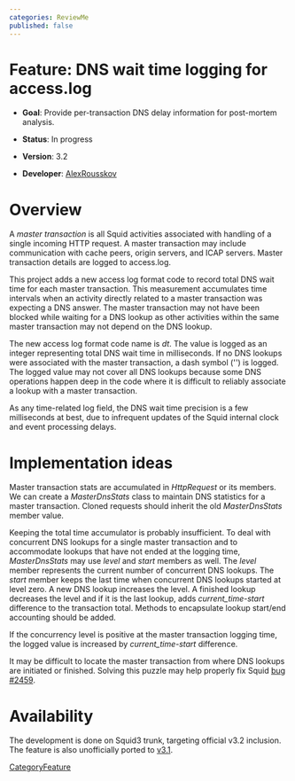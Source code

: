 ```yaml
---
categories: ReviewMe
published: false
---
```

# Feature: DNS wait time logging for access.log

  - **Goal**: Provide per-transaction DNS delay information for
    post-mortem analysis.

  - **Status**: In progress

  - **Version**: 3.2

  - **Developer**:
    [AlexRousskov](/AlexRousskov)

# Overview

A *master transaction* is all Squid activities associated with handling
of a single incoming HTTP request. A master transaction may include
communication with cache peers, origin servers, and ICAP servers. Master
transaction details are logged to access.log.

This project adds a new access log format code to record total DNS wait
time for each master transaction. This measurement accumulates time
intervals when an activity directly related to a master transaction was
expecting a DNS answer. The master transaction may not have been blocked
while waiting for a DNS lookup as other activities within the same
master transaction may not depend on the DNS lookup.

The new access log format code name is *dt*. The value is logged as an
integer representing total DNS wait time in milliseconds. If no DNS
lookups were associated with the master transaction, a dash symbol ('­')
is logged. The logged value may not cover all DNS lookups because some
DNS operations happen deep in the code where it is difficult to reliably
associate a lookup with a master transaction.

As any time­-related log field, the DNS wait time precision is a few
milliseconds at best, due to infrequent updates of the Squid internal
clock and event processing delays.

# Implementation ideas

Master transaction stats are accumulated in *HttpRequest* or its
members. We can create a *MasterDnsStats* class to maintain DNS
statistics for a master transaction. Cloned requests should inherit the
old *MasterDnsStats* member value.

Keeping the total time accumulator is probably insufficient. To deal
with concurrent DNS lookups for a single master transaction and to
accommodate lookups that have not ended at the logging time,
*MasterDnsStats* may use *level* and *start* members as well. The
*level* member represents the current number of concurrent DNS lookups.
The *start* member keeps the last time when concurrent DNS lookups
started at level zero. A new DNS lookup increases the level. A finished
lookup decreases the level and if it is the last lookup, adds
*current_time-start* difference to the transaction total. Methods to
encapsulate lookup start/end accounting should be added.

If the concurrency level is positive at the master transaction logging
time, the logged value is increased by *current_time-start* difference.

It may be difficult to locate the master transaction from where DNS
lookups are initiated or finished. Solving this puzzle may help properly
fix Squid [bug
\#2459](https://bugs.squid-cache.org/show_bug.cgi?id=2459).

# Availability

The development is done on Squid3 trunk, targeting official v3.2
inclusion. The feature is also unofficially ported to
[v3.1](https://code.launchpad.net/~rousskov/squid/3p1-plus).

[CategoryFeature](/CategoryFeature)
